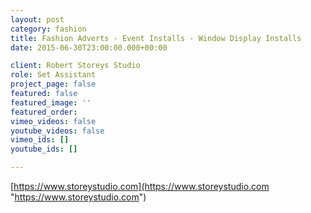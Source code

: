 ```yaml
---
layout: post
category: fashion
title: Fashion Adverts - Event Installs - Window Display Installs
date: 2015-06-30T23:00:00.000+00:00

client: Robert Storeys Studio
role: Set Assistant
project_page: false
featured: false
featured_image: ''
featured_order: 
vimeo_videos: false
youtube_videos: false
vimeo_ids: []
youtube_ids: []

---
```

[https://www.storeystudio.com](https://www.storeystudio.com "https://www.storeystudio.com")